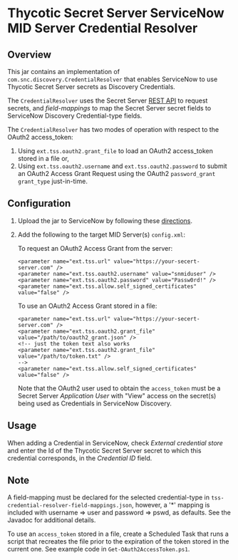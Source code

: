 Thycotic Secret Server ServiceNow MID Server Credential Resolver
================================================================

Overview
--------

This jar contains an implementation of `com.snc.discovery.CredentialResolver` that enables ServiceNow to use Thycotic Secret Server secrets as Discovery Credentials.

The `CredentialResolver` uses the Secret Server [REST API](https://updates.thycotic.net/secretserver/restapiguide/10.6/index.html) to request secrets, and *field-mappings* to map the Secret Server secret fields to ServiceNow Discovery Credential-type fields.

The `CredentialResolver` has two modes of operation with respect to the OAuth2 access_token:
1. Using `ext.tss.oauth2.grant_file` to load an OAuth2 access_token stored in a file or,
2. Using `ext.tss.oauth2.username` and `ext.tss.oauth2.password` to submit an OAuth2 Access Grant Request using the OAuth2 `password_grant` `grant_type` just-in-time.

Configuration
-------------

1. Upload the jar to ServiceNow by following these [directions](https://docs.servicenow.com/bundle/london-servicenow-platform/page/product/credentials/concept/external_cred_storage_configuration.html#t_ImportJARResolveCredent).
2. Add the following to the target MID Server(s) `config.xml`:

   To request an OAuth2 Access Grant from the server:

       <parameter name="ext.tss.url" value="https://your-secert-server.com" />
       <parameter name="ext.tss.oauth2.username" value="snmiduser" />
       <parameter name="ext.tss.oauth2.password" value="Passw0rd!" />
       <parameter name="ext.tss.allow.self_signed_certificates" value="false" />

   To use an OAuth2 Access Grant stored in a file:

       <parameter name="ext.tss.url" value="https://your-secert-server.com" />
       <parameter name="ext.tss.oauth2.grant_file" value="/path/to/oauth2_grant.json" />
       <!-- just the token text also works
       <parameter name="ext.tss.oauth2.grant_file" value="/path/to/token.txt" />
       -->
       <parameter name="ext.tss.allow.self_signed_certificates" value="false" />

   Note that the OAuth2 user used to obtain the `access_token` must be a Secret Server *Application User* with "View" access on the secret(s) being used as Credentials in ServiceNow Discovery.

Usage
-----

When adding a Credential in ServiceNow, check *External credential store* and enter the Id of the Thycotic Secret Server secret to which this credential corresponds, in the *Credential ID* field.


Note
----

A field-mapping must be declared for the selected credential-type in `tss-credential-resolver-field-mappings.json`, however, a '*' mapping is included with username => user and password => pswd, as defaults. See the Javadoc for additional details.

To use an `access_token` stored in a file, create a Scheduled Task that runs a script that recreates the file prior to the expiration of the token stored in the current one. See example code in  `Get-OAuth2AccessToken.ps1`.
